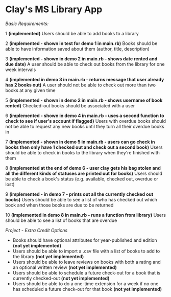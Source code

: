 Clay's MS Library App
=====================

*Basic Requirements:*

1 __(implemented)__ Users should be able to add books to a library

2 __(implemented - shown in test for demo 1 in main.rb)__ Books should be able to have information saved about them (author, title, description)

3 __(implemented - shown in demo 2 in main.rb - shows date rented and due date)__ A user should be able to check out books from the library for one week intervals

4 __(implemented in demo 3 in main.rb - returns message that user already has 2 books out)__  A user should not be able to check out more than two books at any given time 

5 __(implemented - shown in demo 2 in main.rb - shows username of book rented)__ Checked-out books should be associated with a user

6 __(implemented - shown in demo 4 in main.rb - uses a second function to check to see if user's account if flagged)__ Users with overdue books should not be able to request any new books until they turn all their overdue books in 

7 __(implemented - shown in demo 5 in main.rb - users can go check in books then only have 1 checked out and check out a second book)__ Users should be able to check in books to the library when they're finished with them 

8 __(implemented at the end of demo 6 - user clay gets his bag stolen and all the different kinds of statuses are printed out for books)__ Users should be able to check a book's status (e.g. available, checked out, overdue or lost) 

9 __(implemented - in demo 7 - prints out all the currently checked out books)__ Users should be able to see a list of who has checked out which book and when those books are due to be returned 

10 __(implemented in demo 8 in main.rb - runs a function from library)__ Users should be able to see a list of books that are overdue 


*Project - Extra Credit Options*
+ Books should have optional attributes for year-published and edition __(not yet implemented)__
+ Users should be able to import a .csv file with a list of books to add to the library __(not yet implemented)__
+ Users should be able to leave reviews on books with both a rating and an optional written review __(not yet implemented)__
+ Users should be able to schedule a future check-out for a book that is currently checked-out __(not yet implemented)__
+ Users should be able to do a one-time extension for a week if no one has scheduled a future check-out for that book __(not yet implemented)__